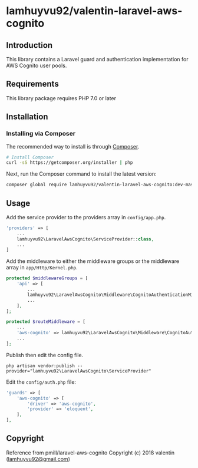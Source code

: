 lamhuyvu92/valentin-laravel-aws-cognito
=================

Introduction
------------

This library contains a Laravel guard and authentication implementation for AWS Cognito user pools.

Requirements
------------

This library package requires PHP 7.0 or later

Installation
------------

### Installing via Composer

The recommended way to install is through
[Composer](http://getcomposer.org).

```bash
# Install Composer
curl -sS https://getcomposer.org/installer | php
```

Next, run the Composer command to install the latest version:

```bash
composer global require lamhuyvu92/valentin-laravel-aws-cognito:dev-master
```

Usage
-----

Add the service provider to the providers array in `config/app.php`.

```php
'providers' => [
    ...
    lamhuyvu92\LaravelAwsCognito\ServiceProvider::class,
    ...
]
```

Add the middleware to either the middleware groups or the middleware array in `app/Http/Kernel.php`.
 
```php
protected $middlewareGroups = [
    'api' => [
        ...
        lamhuyvu92\LaravelAwsCognito\Middleware\CognitoAuthenticationMiddleware,
        ...
    ],
];
```

```php
protected $routeMiddleware = [
    ...
    'aws-cognito' => lamhuyvu92\LaravelAwsCognito\Middleware\CognitoAuthenticationMiddleware,
    ...
];
```

Publish then edit the config file.

```
php artisan vendor:publish --provider="lamhuyvu92\LaravelAwsCognito\ServiceProvider"
```

Edit the `config/auth.php` file:

```php
'guards' => [
    'aws-cognito' => [
        'driver' => 'aws-cognito',
        'provider' => 'eloquent',
    ],
],
```

Copyright
---------

Reference from pmill/laravel-aws-cognito
Copyright (c) 2018 valentin (lamhuyvu92@gmail.com) 